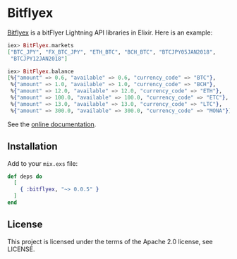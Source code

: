 # Bitflyex

[Bitflyex](https://hex.pm/packages/bitflyex) is a bitFlyer Lightning API libraries in Elixir. Here is an example:

```elixir
iex> BitFlyex.markets
["BTC_JPY", "FX_BTC_JPY", "ETH_BTC", "BCH_BTC", "BTCJPY05JAN2018",
 "BTCJPY12JAN2018"]

iex> BitFlyex.balance
[%{"amount" => 0.6, "available" => 0.6, "currency_code" => "BTC"},
 %{"amount" => 1.0, "available" => 1.0, "currency_code" => "BCH"},
 %{"amount" => 12.0, "available" => 12.0, "currency_code" => "ETH"},
 %{"amount" => 100.0, "available" => 100.0, "currency_code" => "ETC"},
 %{"amount" => 13.0, "available" => 13.0, "currency_code" => "LTC"},
 %{"amount" => 300.0, "available" => 300.0, "currency_code" => "MONA"}]
```

See the [online documentation](https://hexdocs.pm/bitflyex).

## Installation

Add to your ```mix.exs``` file:

```elixir
def deps do
  [
    { :bitflyex, "~> 0.0.5" }
  ]
end
```

## License
This project is licensed under the terms of the Apache 2.0 license, see LICENSE.
